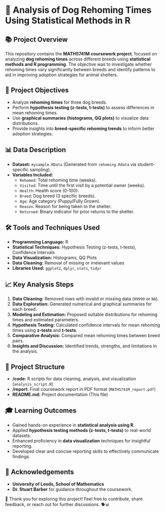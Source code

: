 # 🐾 **Analysis of Dog Rehoming Times Using Statistical Methods in R**

## 📚 **Project Overview**  
This repository contains the **MATH5741M coursework project**, focused on analyzing **dog rehoming times** across different breeds using **statistical methods and R programming**. The objective was to investigate whether rehoming times vary significantly between breeds and identify patterns to aid in improving adoption strategies for animal shelters.

## 🎯 **Project Objectives**
- Analyze **rehoming times** for three dog breeds.  
- Perform **hypothesis testing (z-tests, t-tests)** to assess differences in mean rehoming times.  
- Use **graphical summaries (histograms, QQ plots)** to visualize data distributions.  
- Provide insights into **breed-specific rehoming trends** to inform better adoption strategies.

## 📊 **Data Description**
- **Dataset:** `mysample.RData` (Generated from `rehoming.Rdata` via student-specific sampling).  
- **Variables Included:**  
   - `Rehomed`: Total rehoming time (weeks).  
   - `Visited`: Time until the first visit by a potential owner (weeks).  
   - `Health`: Health score (0-100).  
   - `Breed`: Dog breed (3 specific breeds).  
   - `Age`: Age category (Puppy/Fully Grown).  
   - `Reason`: Reason for being taken to the shelter.  
   - `Returned`: Binary indicator for prior returns to the shelter.  

## 🛠️ **Tools and Techniques Used**
- **Programming Language:** R  
- **Statistical Techniques:** Hypothesis Testing (z-tests, t-tests), Confidence Intervals  
- **Data Visualization:** Histograms, QQ Plots  
- **Data Cleaning:** Removal of missing or irrelevant values  
- **Libraries Used:** `ggplot2`, `dplyr`, `stats`, `tidyr`

## 📈 **Key Analysis Steps**
1. **Data Cleaning:** Removed rows with invalid or missing data (`99999` or `NA`).  
2. **Data Exploration:** Generated numerical and graphical summaries for each breed.  
3. **Modeling and Estimation:** Proposed suitable distributions for rehoming times and estimated parameters.  
4. **Hypothesis Testing:** Calculated confidence intervals for mean rehoming times using **z-tests** and **t-tests**.  
5. **Comparative Analysis:** Compared mean rehoming times between breed pairs.  
6. **Insights and Discussion:** Identified trends, strengths, and limitations in the analysis.

## 📑 **Project Structure**
- **/code:** R scripts for data cleaning, analysis, and visualization (`analysis_script.R`)  
- **/report:** Final coursework report in PDF format (`MATH5741M_report.pdf`)  
- **README.md:** Project documentation (This file)  

## 🎓 **Learning Outcomes**
- Gained hands-on experience in **statistical analysis using R**.  
- Applied **hypothesis testing methods (z-tests, t-tests)** to real-world datasets.  
- Enhanced proficiency in **data visualization** techniques for insightful reporting.  
- Developed clear and concise reporting skills to effectively communicate findings.

## 🤝 **Acknowledgements**
- **University of Leeds, School of Mathematics**  
- **Dr. Stuart Barber** for guidance throughout the coursework.


🚀 Thank you for exploring this project! Feel free to contribute, share feedback, or reach out for further discussions. 🐕📊



